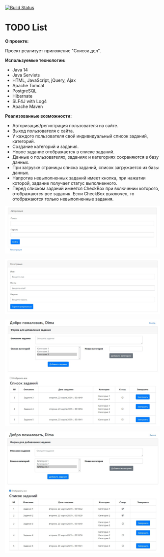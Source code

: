 [![Build Status](https://travis-ci.com/RvDmitry/job4j_todo.svg?branch=master)](https://travis-ci.com/RvDmitry/job4j_todo)
# TODO List 

**О проекте:**

Проект реализует приложение "Список дел".

**Используемые технологии:**

- Java 14
- Java Servlets
- HTML, JavaScript, jQuery, Ajax
- Apache Tomcat
- PostgreSQL
- Hibernate
- SLF4J with Log4
- Apache Maven

**Реализованные возможности:**

- Авторизация/регистрация пользователя на сайте.
- Выход пользователя с сайта.
- У каждого пользователя свой индивидуальный список заданий, категорий.
- Создание категорий и задания.
- Новое задание отображается в списке заданий.
- Данные о пользователях, заданиях и категориях сохраняются в базу данных.
- При загрузке страницы списка заданий, список загружается из базы данных.
- Напротив невыполненных заданий имеет кнопка, при нажатии которой, задание получает статус выполненного.
- Перед списком заданий имеется CheckBox при включении которого, отображаются все задания.
Если CheckBox выключен, то отображаются только невыполненные задания.

![Screenshot](./images/1.jpg)

![Screenshot](./images/2.jpg)

![Screenshot](./images/3.jpg)

![Screenshot](./images/4.jpg)